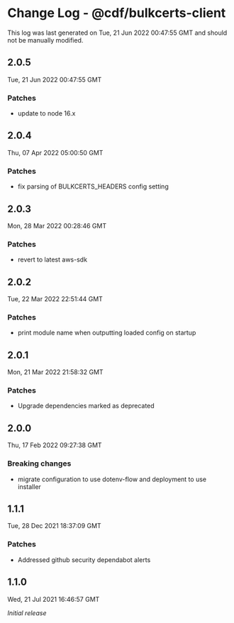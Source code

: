 # Change Log - @cdf/bulkcerts-client

This log was last generated on Tue, 21 Jun 2022 00:47:55 GMT and should not be manually modified.

## 2.0.5
Tue, 21 Jun 2022 00:47:55 GMT

### Patches

- update to node 16.x

## 2.0.4
Thu, 07 Apr 2022 05:00:50 GMT

### Patches

- fix parsing of BULKCERTS_HEADERS config setting

## 2.0.3
Mon, 28 Mar 2022 00:28:46 GMT

### Patches

- revert to latest aws-sdk

## 2.0.2
Tue, 22 Mar 2022 22:51:44 GMT

### Patches

- print module name when outputting loaded config on startup

## 2.0.1
Mon, 21 Mar 2022 21:58:32 GMT

### Patches

- Upgrade dependencies marked as deprecated

## 2.0.0
Thu, 17 Feb 2022 09:27:38 GMT

### Breaking changes

- migrate configuration to use dotenv-flow and deployment to use installer

## 1.1.1
Tue, 28 Dec 2021 18:37:09 GMT

### Patches

- Addressed github security dependabot alerts

## 1.1.0
Wed, 21 Jul 2021 16:46:57 GMT

_Initial release_

